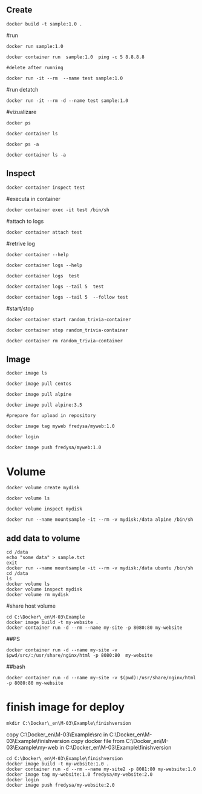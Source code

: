## Create

```
docker build -t sample:1.0 .
```


#run
```
docker run sample:1.0

docker container run  sample:1.0  ping -c 5 8.8.8.8

#delete after running

docker run -it --rm  --name test sample:1.0
```

#run detatch
```
docker run -it --rm -d --name test sample:1.0
```


#vizualizare

```
docker ps

docker container ls

docker ps -a

docker container ls -a

```

## Inspect

```
docker container inspect test
```


#executa in container
```
docker container exec -it test /bin/sh
```


#attach to logs
```
docker container attach test
```


#retrive log

```
docker container --help

docker container logs --help

docker container logs  test

docker container logs --tail 5  test

docker container logs --tail 5  --follow test
```


#start/stop
```
docker container start random_trivia-container

docker container stop random_trivia-container

docker container rm random_trivia-container
```

## Image

```
docker image ls

docker image pull centos

docker image pull alpine

docker image pull alpine:3.5

#prepare for upload in repository

docker image tag myweb fredysa/myweb:1.0 

docker login

docker image push fredysa/myweb:1.0 
```

# Volume

```
docker volume create mydisk 

docker volume ls

docker volume inspect mydisk 

docker run --name mountsample -it --rm -v mydisk:/data alpine /bin/sh 
```

## add data to volume
```
cd /data
echo "some data" > sample.txt
exit
docker run --name mountsample -it --rm -v mydisk:/data ubuntu /bin/sh 
cd /data
ls
docker volume ls
docker volume inspect mydisk
docker volume rm mydisk
```

#share host volume

```
cd C:\Docker\_en\M-03\Example
docker image build -t my-website .
docker container run -d --rm --name my-site -p 8080:80 my-website
```

##PS 
```
docker container run -d --name my-site -v $pwd/src/:/usr/share/nginx/html -p 8080:80  my-website
```
##bash
```
docker container run -d --name my-site -v $(pwd):/usr/share/nginx/html -p 8080:80 my-website
```
# finish image for deploy

```
mkdir C:\Docker\_en\M-03\Example\finishversion

```
copy C:\Docker\_en\M-03\Example\src in C:\Docker\_en\M-03\Example\finishversion
copy docker file from C:\Docker\_en\M-03\Example\my-web in  C:\Docker\_en\M-03\Example\finishversion

```
cd C:\Docker\_en\M-03\Example\finishversion
docker image build -t my-website:1.0 .
docker container run -d --rm --name my-site2 -p 8081:80 my-website:1.0
docker image tag my-website:1.0 fredysa/my-website:2.0
docker login
docker image push fredysa/my-website:2.0
```
